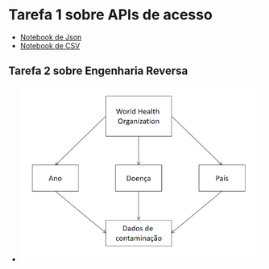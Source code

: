# Tarefa 1 sobre APIs de acesso
  * [Notebook de Json](https://github.com/MatheusBulhoes/MC536/blob/master/lab01/notebooks/lab1json.ipynb)
  * [Notebook de CSV](https://github.com/MatheusBulhoes/MC536/blob/master/lab01/notebooks/lab1csv.ipynb)
  
## Tarefa 2 sobre Engenharia Reversa
  * ![diagrama](https://github.com/MatheusBulhoes/MC536/blob/master/lab01/images/diagram.png)
